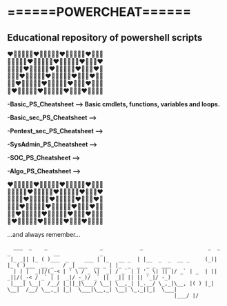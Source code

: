 # ======POWERCHEAT======

## Educational repository of powershell scripts


❤️🧡💛💚💜💙❤️🧡💛💚💜💙❤️🧡💛💚💜💙❤️🧡💛💚    
🧡💛💚💜💙❤️🧡💛💚💜💙❤️🧡💛💚💜💙❤️🧡💛💚❤️   
💛💚💜💙❤️🧡💛💚💜💙❤️🧡💛💚💜💙❤️🧡💛💚❤️🧡  
💚💜💙❤️🧡💛💚💜💙❤️🧡💛💚💜💙❤️🧡💛💚❤️🧡💛  
💜💙❤️🧡💛💚💜💙❤️🧡💛💚💜💙❤️🧡💛💚❤️🧡💛💚   
💙❤️🧡💛💚💜💙❤️🧡💛💚💜💙❤️🧡💛💚❤️🧡💛💚💜  
  
  

**-Basic_PS_Cheatsheet --> Basic cmdlets, functions, variables and loops.**

**-Basic_sec_PS_Cheatsheet -->**

**-Pentest_sec_PS_Cheatsheet -->**

**-SysAdmin_PS_Cheatsheet -->**

**-SOC_PS_Cheatsheet -->**

**-Algo_PS_Cheatsheet -->**  
  
  
  

❤️🧡💛💚💜💙❤️🧡💛💚💜💙❤️🧡💛💚💜💙❤️🧡💛💚    
🧡💛💚💜💙❤️🧡💛💚💜💙❤️🧡💛💚💜💙❤️🧡💛💚❤️   
💛💚💜💙❤️🧡💛💚💜💙❤️🧡💛💚💜💙❤️🧡💛💚❤️🧡  
💚💜💙❤️🧡💛💚💜💙❤️🧡💛💚💜💙❤️🧡💛💚❤️🧡💛  
💜💙❤️🧡💛💚💜💙❤️🧡💛💚💜💙❤️🧡💛💚❤️🧡💛💚   
💙❤️🧡💛💚💜💙❤️🧡💛💚💜💙❤️🧡💛💚❤️🧡💛💚💜  
  
  
  
  
  
...and always remember...   







      ___  _    _                 _            _                     _  _    _              __             _                   
     |_ _|| |_ ( )___  _ _   ___ | |_   __ _  | |__  _  _  __ _     (_)| |_ ( )___  __ _   / _| ___  __ _ | |_  _  _  _ _  ___ 
      | | |  _||/(_-< | ' \ / _ \|  _| / _` | | '_ \| || |/ _` | _  | ||  _||/(_-< / _` | |  _|/ -_)/ _` ||  _|| || || '_|/ -_)
     |___| \__|  /__/ |_||_|\___/ \__| \__,_| |_.__/ \_,_|\__, |( ) |_| \__|  /__/ \__,_| |_|  \___|\__,_| \__| \_,_||_|  \___|
                                                          |___/ |/                                                              
